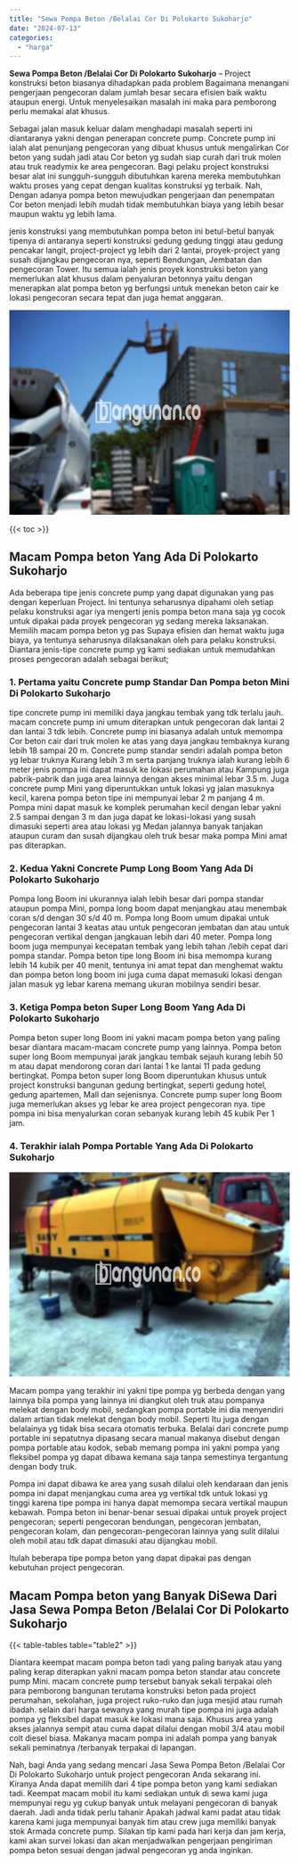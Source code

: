 ```yaml
---
title: "Sewa Pompa Beton /Belalai Cor Di Polokarto Sukoharjo"
date: "2024-07-13"
categories: 
  - "harga"
---
```


**Sewa Pompa Beton /Belalai Cor Di Polokarto Sukoharjo** – Project konstruksi beton biasanya dihadapkan pada problem Bagaimana menangani pengerjaan pengecoran dalam jumlah besar secara efisien baik waktu ataupun energi. Untuk menyelesaikan masalah ini maka para pemborong perlu memakai alat khusus.

Sebagai jalan masuk keluar dalam menghadapi masalah seperti ini diantaranya yakni dengan penerapan concrete pump. Concrete pump ini ialah alat penunjang pengecoran yang dibuat khusus untuk mengalirkan Cor beton yang sudah jadi atau Cor beton yg sudah siap curah dari truk molen atau truk readymix ke area pengecoran. Bagi pelaku project konstruksi besar alat ini sungguh-sungguh dibutuhkan karena mereka membutuhkan waktu proses yang cepat dengan kualitas konstruksi yg terbaik. Nah, Dengan adanya pompa beton mewujudkan pengerjaan dan penempatan Cor beton menjadi lebih mudah tidak membutuhkan biaya yang lebih besar maupun waktu yg lebih lama.

jenis konstruksi yang membutuhkan pompa beton ini betul-betul banyak tipenya di antaranya seperti konstruksi gedung gedung tinggi atau gedung pencakar langit, project-project yg lebih dari 2 lantai, proyek-project yang susah dijangkau pengecoran nya, seperti Bendungan, Jembatan dan pengecoran Tower. Itu semua ialah jenis proyek konstruksi beton yang memerlukan alat khusus dalam penyaluran betonnya yaitu dengan menerapkan alat pompa beton yg berfungsi untuk menekan beton cair ke lokasi pengecoran secara tepat dan juga hemat anggaran.

![Sewa Pompa Beton /Belalai Cor Di Polokarto Sukoharjo](/images/sewa-concrete-pump-14.png)

{{< toc >}}

## Macam Pompa beton Yang Ada Di Polokarto Sukoharjo

Ada beberapa tipe jenis concrete pump yang dapat digunakan yang pas dengan keperluan Project. Ini tentunya seharusnya dipahami oleh setiap pelaku konstruksi agar iya mengerti jenis pompa beton mana saja yg cocok untuk dipakai pada proyek pengecoran yg sedang mereka laksanakan. Memilih macam pompa beton yg pas Supaya efisien dan hemat waktu juga biaya, ya tentunya seharusnya dilaksanakan oleh para pelaku konstruksi. Diantara jenis-tipe concrete pump yg kami sediakan untuk memudahkan proses pengecoran adalah sebagai berikut;

### 1\. Pertama yaitu Concrete pump Standar Dan Pompa beton Mini Di Polokarto Sukoharjo

tipe concrete pump ini memiliki daya jangkau tembak yang tdk terlalu jauh. macam concrete pump ini umum diterapkan untuk pengecoran dak lantai 2 dan lantai 3 tdk lebih. Concrete pump ini biasanya adalah untuk memompa Cor beton cair dari truk molen ke atas yang daya jangkau tembaknya kurang lebih 18 sampai 20 m. Concrete pump standar sendiri adalah pompa beton yg lebar truknya Kurang lebih 3 m serta panjang truknya ialah kurang lebih 6 meter jenis pompa ini dapat masuk ke lokasi perumahan atau Kampung juga pabrik-pabrik dan juga area lainnya dengan akses minimal lebar 3.5 m. Juga concrete pump Mini yang diperuntukkan untuk lokasi yg jalan masuknya kecil, karena pompa beton tipe ini mempunyai lebar 2 m panjang 4 m. Pompa mini dapat masuk ke komplek perumahan kecil dengan lebar yakni 2.5 sampai dengan 3 m dan juga dapat ke lokasi-lokasi yang susah dimasuki seperti area atau lokasi yg Medan jalannya banyak tanjakan ataupun curam dan susah dijangkau oleh truk besar maka pompa Mini amat pas diterapkan.

### 2\. Kedua Yakni Concrete Pump Long Boom Yang Ada Di Polokarto Sukoharjo

Pompa long Boom ini ukurannya ialah lebih besar dari pompa standar ataupun pompa Mini, pompa long boom dapat menjangkau atau menembak coran s/d dengan 30 s/d 40 m. Pompa long Boom umum dipakai untuk pengecoran lantai 3 keatas atau untuk pengecoran jembatan dan atau untuk pengecoran vertikal dengan jangkauan lebih dari 40 meter. Pompa long boom juga mempunyai kecepatan tembak yang lebih tahan /lebih cepat dari pompa standar. Pompa beton tipe long Boom ini bisa memompa kurang lebih 14 kubik per 40 menit, tentunya ini amat tepat dan menghemat waktu dan pompa beton long boom ini juga cuma dapat memasuki lokasi dengan jalan masuk yg lebar karena memang ukuran mobilnya sendiri besar.

### 3\. Ketiga Pompa beton Super Long Boom Yang Ada Di Polokarto Sukoharjo

Pompa beton super long Boom ini yakni macam pompa beton yang paling besar diantara macam-macam concrete pump yang lainnya. Pompa beton super long Boom mempunyai jarak jangkau tembak sejauh kurang lebih 50 m atau dapat mendorong coran dari lantai 1 ke lantai 11 pada gedung bertingkat. Pompa beton super long Boom diperuntukan khusus untuk project konstruksi bangunan gedung bertingkat, seperti gedung hotel, gedung apartemen, Mall dan sejenisnya. Concrete pump super long Boom juga memerlukan akses yg lebar ke area project pengecoran nya. tipe pompa ini bisa menyalurkan coran sebanyak kurang lebih 45 kubik Per 1 jam.

### 4\. Terakhir ialah Pompa Portable Yang Ada Di Polokarto Sukoharjo

![Sewa Pompa Beton /Belalai Cor Di Polokarto Sukoharjo](/images/sewa-concrete-pump-29.png)

Macam pompa yang terakhir ini yakni tipe pompa yg berbeda dengan yang lainnya bila pompa yang lainnya ini diangkut oleh truk atau pompanya melekat dengan body mobil, sedangkan pompa portable ini dia menyendiri dalam artian tidak melekat dengan body mobil. Seperti Itu juga dengan belalainya yg tidak bisa secara otomatis terbuka. Belalai dari concrete pump portable ini sepatutnya dipasang secara manual makanya disebut dengan pompa portable atau kodok, sebab memang pompa ini yakni pompa yang fleksibel pompa yg dapat dibawa kemana saja tanpa semestinya tergantung dengan body truk.

Pompa ini dapat dibawa ke area yang susah dilalui oleh kendaraan dan jenis pompa ini dapat menjangkau cuma area yg vertikal tdk untuk lokasi yg tinggi karena tipe pompa ini hanya dapat memompa secara vertikal maupun kebawah. Pompa beton ini benar-benar sesuai dipakai untuk proyek project pengecoran; seperti pengecoran bendungan, pengecoran jembatan, pengecoran kolam, dan pengecoran-pengecoran lainnya yang sulit dilalui oleh mobil atau tdk dapat dimasuki atau dijangkau mobil.

Itulah beberapa tipe pompa beton yang dapat dipakai pas dengan kebutuhan project pengecoran.

## Macam Pompa beton yang Banyak DiSewa Dari Jasa Sewa Pompa Beton /Belalai Cor Di Polokarto Sukoharjo

{{< table-tables table="table2" >}}

Diantara keempat macam pompa beton tadi yang paling banyak atau yang paling kerap diterapkan yakni macam pompa beton standar atau concrete pump Mini. macam concrete pump tersebut banyak sekali terpakai oleh para pemborong bangunan terutama konstruksi beton pada project perumahan, sekolahan, juga project ruko-ruko dan juga mesjid atau rumah ibadah. selain dari harga sewanya yang murah tipe pompa ini juga adalah pompa yg fleksibel dapat masuk ke lokasi mana saja. Khusus area yang akses jalannya sempit atau cuma dapat dilalui dengan mobil 3/4 atau mobil colt diesel biasa. Makanya macam pompa ini adalah pompa yang banyak sekali peminatnya /terbanyak terpakai di lapangan.

Nah, bagi Anda yang sedang mencari Jasa Sewa Pompa Beton /Belalai Cor Di Polokarto Sukoharjo untuk project pengecoran Anda sekarang ini. Kiranya Anda dapat memilih dari 4 tipe pompa beton yang kami sediakan tadi. Keempat macam mobil itu kami sediakan untuk di sewa kami juga mempunyai regu yg cukup banyak untuk melayani pengecoran di banyak daerah. Jadi anda tidak perlu tahanir Apakah jadwal kami padat atau tidak karena kami juga mempunyai banyak tim atau crew juga memiliki banyak stok Armada concrete pump. Silakan tlp kami pada hari kerja dan jam kerja, kami akan survei lokasi dan akan menjadwalkan pengerjaan pengiriman pompa beton sesuai dengan jadwal pengecoran yg anda inginkan.
